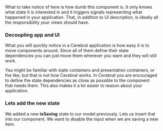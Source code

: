 What to take notice of here is how dumb this component is. It only knows what state it is interested in and it triggers signals representing what happened in your application. That, in addition to UI description, is ideally all the responsibility your views should have.

### Decoupling app and UI
What you will quickly notice in a Cerebral application is how easy it is to move components around. Since all of them define their state dependencies you can just move them wherever you want and they will still work.

You might be familiar with state containers and presentation containers, or the like, but that is not how Cerebral works. In Cerebral you are encouraged to define the state dependencies as close as possible to the component that needs them. This also makes it a lot easier to reason about your application.

### Lets add the new state
We added a new **isSaving** state to our model previously. Lets us insert that into our component. We want to disable the input when we are saving a new item. 
